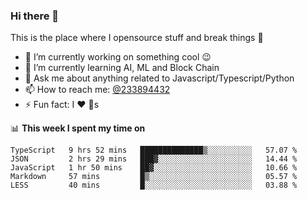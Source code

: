 ### Hi there 👋

<!--
**a233894432/a233894432** is a ✨ _special_ ✨ repository because its `README.md` (this file) appears on your GitHub profile.

Here are some ideas to get you started:

- 🔭 I’m currently working on ...
- 🌱 I’m currently learning ...
- 👯 I’m looking to collaborate on ...
- 🤔 I’m looking for help with ...
- 💬 Ask me about ...
- 📫 How to reach me: ...
- 😄 Pronouns: ...
- ⚡ Fun fact: ...
-->
 
 
This is the place where I opensource stuff and break things :rofl:

- 🔭 I’m currently working on something cool :wink:
- 🌱 I’m currently learning AI, ML and Block Chain
- 💬 Ask me about anything related to Javascript/Typescript/Python
- 📫 How to reach me: [@233894432](https://twitter.com/233894432)
- ⚡ Fun fact: I :heart: :dog:s

📊 **This week I spent my time on**
<!--START_SECTION:waka-->
```text
TypeScript   9 hrs 52 mins   ██████████████▒░░░░░░░░░░   57.07 % 
JSON         2 hrs 29 mins   ███▓░░░░░░░░░░░░░░░░░░░░░   14.44 % 
JavaScript   1 hr 50 mins    ██▓░░░░░░░░░░░░░░░░░░░░░░   10.66 % 
Markdown     57 mins         █▒░░░░░░░░░░░░░░░░░░░░░░░   05.57 % 
LESS         40 mins         █░░░░░░░░░░░░░░░░░░░░░░░░   03.88 % 
```
<!--END_SECTION:waka-->
